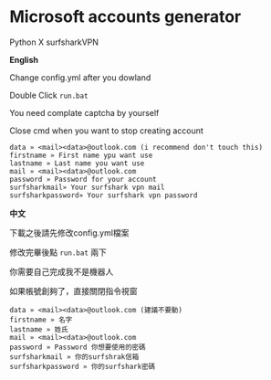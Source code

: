 # Microsoft accounts generator 
Python X surfsharkVPN



**English**

Change config.yml after you dowland

Double Click `run.bat`

You need complate captcha by yourself

Close cmd when you want to stop creating account


```
data » <mail><data>@outlook.com (i recommend don't touch this)
firstname » First name ypu want use 
lastname » Last name you want use
mail » <mail><data>@outlook.com
password » Password for your account
surfsharkmail» Your surfshark vpn mail
surfsharkpassword» Your surfshark vpn password
```
**中文**

下載之後請先修改config.yml檔案

修改完畢後點 `run.bat` 兩下

你需要自己完成我不是機器人

如果帳號創夠了，直接關閉指令視窗

```
data » <mail><data>@outlook.com (建議不要動)
firstname » 名字
lastname » 姓氏
mail » <mail><data>@outlook.com
password » Password 你想要使用的密碼
surfsharkmail » 你的surfshrak信箱
surfsharkpassword » 你的surfshark密碼
```
